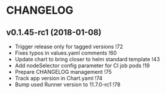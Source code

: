 # CHANGELOG

## v0.1.45-rc1 (2018-01-08)

- Trigger release only for tagged versions !72
- Fixes typos in values.yaml comments !60
- Update chart to bring closer to helm standard template !43
- Add nodeSelector config parameter for CI job pods !19
- Prepare CHANGELOG management !75
- Track app version in Chart.yaml !74
- Bump used Runner version to 11.7.0-rc1 !78

